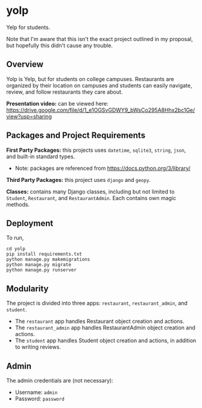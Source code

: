 # yolp
Yelp for students.

  Note that I'm aware that this isn't the exact project outlined in my proposal, but hopefully this didn't cause any trouble.

## Overview
Yolp is Yelp, but for students on college campuses. Restaurants are organized by their location on campuses and students can easily navigate, review, and follow restaurants they care about.

**Presentation video:** can be viewed here: https://drive.google.com/file/d/1_e1OGSvGDWY9_bWsCo295A8Hhx2bc1Ge/view?usp=sharing

## Packages and Project Requirements
**First Party Packages:** this projects uses `datetime`, `sqlite3`, `string`, `json`, and built-in standard types.

* Note: packages are referenced from https://docs.python.org/3/library/

**Third Party Packages:** this project uses `django` and `geopy`.

**Classes:** contains many Django classes, including but not limited to `Student`, `Restaurant`, and `RestaurantAdmin`. Each contains own magic methods.

## Deployment
To run,

```
cd yolp
pip install requirements.txt
python manage.py makemigrations
python manage.py migrate
python manage.py runserver
```

## Modularity

The project is divided into three apps: `restaurant`, `restaurant_admin`, and `student`.
* The `restaurant` app handles Restaurant object creation and actions.
* The `restaurant_admin` app handles RestaurantAdmin object creation and actions.
* The `student` app handles Student object creation and actions, in addition to writing reviews.

## Admin

The admin credentials are (not necessary):
* Username: `admin`
* Password: `password`
